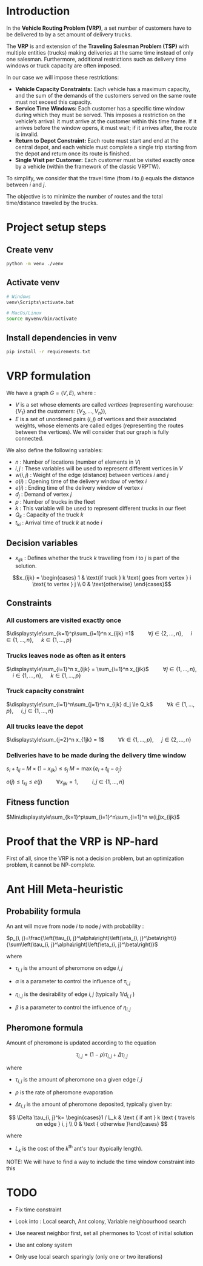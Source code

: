 # Introduction
In the **Vehicle Routing Problem (VRP)**, a set number of customers have to be delivered to by a set amount of delivery trucks.

The **VRP** is and extension of the **Traveling Salesman Problem (TSP)** with multiple entities (trucks) making deliveries 
at the same time instead of only one salesman. 
Furthermore, additional restrictions such as delivery time windows or truck capacity are often imposed.

In our case we will impose these restrictions:

- **Vehicle Capacity Constraints:** Each vehicle has a maximum capacity, and the sum of the demands of the customers served on the same route must not exceed this capacity.
- **Service Time Windows:** Each customer has a specific time window during which they must be served. This imposes a restriction on the vehicle’s arrival: it must arrive at the customer within this time frame. If it arrives before the window opens, it must wait; if it arrives after, the route is invalid.
- **Return to Depot Constraint:** Each route must start and end at the central depot, and each vehicle must complete a single trip starting from the depot and return once its route is finished.
- **Single Visit per Customer:** Each customer must be visited exactly once by a vehicle (within the framework of the classic VRPTW).

To simplify, we consider that the travel time (from $i$ to $j$) equals the distance between $i$ and $j$. 

The objective is to minimize the number of routes and the total time/distance traveled by the trucks.

# Project setup steps

## Create venv
```bash
python -m venv ./venv
```

## Activate venv
```bash
# Windows
venv\Scripts\activate.bat

# MacOs/Linux
source myvenv/bin/activate
```

## Install dependencies in venv
```bash
pip install -r requirements.txt
```

# VRP formulation

We have a graph $G = (V, E)$, where :
- $V$ is a set whose elements are called _vertices_ (representing warehouse: $\{V_1\}$ and the customers: $\{V_2,...,V_n\}$), 
- $E$ is a set of unordered pairs $(i, j)$ of vertices and their associated weights, whose elements are called edges
(representing the routes between the vertices). We will consider that our graph is fully connected.

We also define the following variables:

- $n$ : Number of locations (number of elements in $V$)
- $i, j$ : These variables will be used to represent different vertices in $V$
- $w(i, j)$ : Weight of the edge (distance) between vertices $i$ and $j$
- $o(i)$ : Opening time of the delivery window of vertex $i$
- $e(i)$ : Ending time of the delivery window of vertex $i$
- $d_{j}$ : Demand of vertex $j$
- $p$ : Number of trucks in the fleet
- $k$ : This variable will be used to represent different trucks in our fleet
- $Q_k$ : Capacity of the truck $k$
- $t_{ki}$ : Arrival time of truck $k$ at node $i$

## Decision variables
- $x_{ijk}$ : Defines whether the truck $k$ travelling from $i$ to $j$ is part of the solution.

```math
x_{ijk} = \begin{cases} 1 & \text{if truck } k \text{ goes from vertex } i \text{ to vertex } j \\ 0 & \text{otherwise} \end{cases}
```


## Constraints
### All customers are visited exactly once

  $\displaystyle\sum_{k=1}^p\sum_{i=1}^n x_{ijk} =1$
  $\quad\quad \forall j \in \{2, ..., n\},$ 
  $\quad i \in \{1, ..., n \},$
  $\quad k \in \{1, ..., p\}$
 
### Trucks leaves node as often as it enters

  $\displaystyle\sum_{i=1}^n x_{ijk} = \sum_{i=1}^n x_{jik}$
  $\quad\quad \forall j \in \{1, ..., n\},$
  $\quad i \in \{1, ..., n \},$
  $\quad k \in \{1, ..., p\}$


### Truck capacity constraint
  
  $\displaystyle\sum_{i=1}^n\sum_{j=1}^n x_{ijk} d_j \le Q_k$ 
  $\quad\quad \forall k \in \{1, ..., p\},$
  $\quad i,j \in \{1, ..., n\}$

### All trucks leave the depot

  $\displaystyle\sum_{j=2}^n x_{1jk} = 1$
  $\quad\quad \forall k \in \{1, ..., p\},$
  $\quad j \in \{2, ..., n \}$

### Deliveries have to be made during the delivery time window

$s_i + t_{ij} - M \times (1 - x_{ijk}) \leq s_j$
$M = \max \{e_i + t_{ij} - o_j\}$

$o(j) \leq t_{kj} \le e(j)$
$\quad\quad \forall x_{ijk} = 1,$
$\quad\quad i,j \in \{1, ..., n\}$

## Fitness function
$Min\displaystyle\sum_{k=1}^p\sum_{i=1}^n\sum_{i=1}^n w(i,j)x_{ijk}$


# Proof that the VRP is NP-hard
First of all, since the VRP is not a decision problem, but an optimization problem, it cannot be NP-complete.

# Ant Hill Meta-heuristic

## Probability formula
An ant will move from node $i$ to node $j$ with probability :

$p_{i, j}=\frac{\left(\tau_{i, j}^\alpha\right)\left(\eta_{i, j}^\beta\right)}{\sum\left(\tau_{i, j}^\alpha\right)\left(\eta_{i, j}^\beta\right)}$

where
- $\tau_{i, j}$ is the amount of pheromone on edge $i, j$

- $\alpha$ is a parameter to control the influence of $\tau_{i, j}$

- $\eta_{i, j}$ is the desirability of edge $i, j$ (typically $1 / d_{i, j}$ ) 

- $\beta$ is a parameter to control the influence of $\eta_{i, j}$

## Pheromone formula
Amount of pheromone is updated according to the equation

$$
\tau_{i, j}=(1-\rho) \tau_{i, j}+\Delta \tau_{i, j}
$$

where
- $\tau_{i, j}$ is the amount of pheromone on a given edge $i, j$

- $\rho$ is the rate of pheromone evaporation

- $\Delta \tau_{i, j}$ is the amount of pheromone deposited, typically given by:


$$
\Delta \tau_{i, j}^k= \begin{cases}1 / L_k & \text { if ant } k \text { travels on edge } i, j \\ 0 & \text { otherwise }\end{cases}
$$

where 
- $L_k$ is the cost of the $k^{\text {th }}$ ant's tour (typically length).

NOTE: We will have to find a way to include the time window constraint into this


# TODO
- Fix time constraint
- Look into : Local search, Ant colony, Variable neighbourhood search

- Use nearest neighbor first, set all phermones to 1/cost of initial solution
- Use ant colony system
- Only use local search sparingly (only one or two iterations)